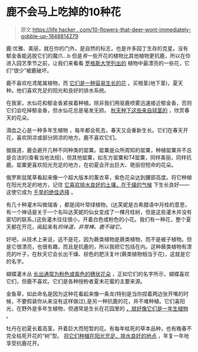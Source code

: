 # 鹿不会马上吃掉的10种花

> 原文:[https://life hacker . com/10-flowers-that-deer-wont-immediately-gobble-up-1848814279](https://lifehacker.com/10-flowers-that-deer-wont-immediately-gobble-up-1848814279)

鹿:优雅、美丽，就在你的门外，是自然的标志，也是许多园丁生存的克星。没有郁金香能逃脱它们的魔爪...b 但是*有*一些开花的植物比其他植物更抗鹿，所以在你进入园艺季节之前，让我们来看看 [罗格斯大学列出的](https://njaes.rutgers.edu/deer-resistant-plants/) 植物中最漂亮的一些花，它们“很少”被鹿破坏。

鹿不喜欢吃鸢尾属植物，而 [它们是一种容易生长的花](https://www.schreinersgardens.com/how-to-grow-and-care-for-iris) 。买根茎(地下茎)，夏天种。他们喜欢充足的阳光和良好的排水系统。

在我家，水仙花和郁金香紧挨着种植。除非我们用驱鹿喷雾迅速接近郁金香，否则它们会吃掉郁金香，但水仙花总是毫发无损。 [秋天种下这些来自球茎的](https://www.almanac.com/plant/daffodils) ，欣赏春天的花朵。

滴血之心是一种多年生植物 ，每年都会死去，春天又会重新生长。它们在春天开花，喜欢阴凉或部分阴凉的地方。鹿不喜欢它们。

据报道，鹿会避开几种不同种类的罂粟。罂粟是众所周知的罂粟，种植罂粟并不总是合法的(查看当地法规)，但其他罂粟，如东方罂粟和T4罂粟，同样美丽，同样抗鹿。罂粟更喜欢阳光充足的地方，在初夏会开出巨大、艳丽但短命的花朵。

俄罗斯鼠尾草看起来像一个超大版本的薰衣草，紫色花朵达到腰部高度。将它种植在阳光充足的地方，记住 [它喜欢排水良好的土壤，在干燥的气候](https://www.gardeningknowhow.com/ornamental/flowers/russian-sage-flowers/russian-sage-care.htm) 下生长良好——这使它成为 [干旱的绝佳选择](https://en.wikipedia.org/wiki/Xeriscaping) 。

有几十种灌木叫做瑞香 ，都是阔叶常绿植物。(达芙妮是古希腊语中月桂的意思，有一个神话是关于一个名叫达芙妮的仙女变成了一棵月桂树，但是这些灌木并没有密切的联系。)这些灌木往往很小，开着白色或粉色的小花。我们有一种花，整个夏天都在开花，闻起来有*的味道，非常棒。鹿不碰它。*

好吧，从技术上来说，这不是花，因为蕨类植物是蕨类植物，而不是被子植物。但是它很漂亮，也很有趣，而且是抗鹿的，所以我把它包括在内。这种蕨类植物有漂亮的叶子，在秋天它会长出干燥、棕色的肥沃复叶(蕨类植物相当于花)，这就是它的名字。

蝴蝶灌木丛 [长出通常为粉色或紫色的穗状花朵](https://www.americanmeadows.com/perennials/butterfly-bush/how-to-grow-butterfly-bush) ，正如它们的名字所示，蝴蝶喜欢它们，但鹿不喜欢。它们是各种授粉者夏末花蜜的主要来源。

金鱼草，如此命名是因为这种花看起来像一条龙(特别是当你捏着两边张开嘴的时候，不要假装你从来没有这样做过),是另一种抗鹿的花，并不难种植。它们喜阳光，在野外是多年生植物，但通常是生长在花园里的 [，就好像它们是一年生植物](https://plants.ces.ncsu.edu/plants/antirrhinum-majus/) 。

牡丹在初夏长着高茎，开着巨大而短暂的花。有每年枯死的草本品种，也有晚春不完全枯死开花的“树”型。 [将它们种植在阳光充足、排水良好的地点](https://www.homesandgardens.com/advice/how-to-grow-peonies) ，年复一年地享受抗鹿花开。